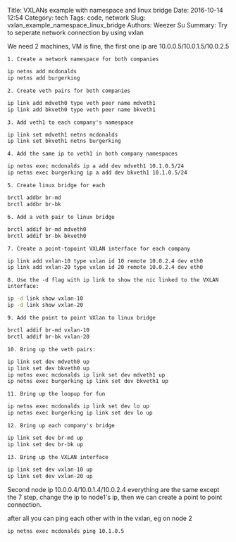Title: VXLANs example with namespace and linux bridge 
Date: 2016-10-14 12:54
Category: tech
Tags: code, network
Slug: vxlan_example_namespace_linux_bridge
Authors: Weezer Su
Summary: Try to seperate network connection by using vxlan

We need 2 machines, VM is fine, the first one ip are 10.0.0.5/10.0.1.5/10.0.2.5

    1. Create a network namespace for both companies
```bash
ip netns add mcdonalds
ip netns add burgerking
```
    2. Create veth pairs for both companies

```bash
ip link add mdveth0 type veth peer name mdveth1
ip link add bkveth0 type veth peer name bkveth1
```
    3. Add veth1 to each company's namespace
```bash
ip link set mdveth1 netns mcdonalds
ip link set bkveth1 netns burgerking
```
    4. Add the same ip to veth1 in both company namespaces
```bash
ip netns exec mcdonalds ip a add dev mdveth1 10.1.0.5/24
ip netns exec burgerking ip a add dev bkveth1 10.1.0.5/24
```
    5. Create linux bridge for each
```bash
brctl addbr br-md
brctl addbr br-bk
```
    6. Add a veth pair to linux bridge
```bash
brctl addif br-md mdveth0
brctl addif br-bk bkveth0
```
    7. Create a point-topoint VXLAN interface for each company
```bash
ip link add vxlan-10 type vxlan id 10 remote 10.0.2.4 dev eth0
ip link add vxlan-20 type vxlan id 20 remote 10.0.2.4 dev eth0
```
    8. Use the -d flag with ip link to show the nic linked to the VXLAN interface:
```bash
ip -d link show vxlan-10
ip -d link show vxlan-20
```
    9. Add the point to point VXlan to linux bridge
```bash
brctl addif br-md vxlan-10
brctl addif br-bk vxlan-20
```
    10. Bring up the veth pairs:
```bash
ip link set dev mdveth0 up
ip link set dev bkveth0 up
ip netns exec mcdonalds ip link set dev mdveth1 up
ip netns exec burgerking ip link set dev bkveth1 up
```
    11. Bring up the loopup for fun
```bash
ip netns exec mcdonalds ip link set dev lo up
ip netns exec burgerking ip link set dev lo up
```
    12. Bring up each company's bridge
```bash
ip link set dev br-md up
ip link set dev br-bk up
```
    13. Bring up the VXLAN interface
```bash 
ip link set dev vxlan-10 up
ip link set dev vxlan-20 up
```

Second node ip 10.0.0.4/10.0.1.4/10.0.2.4
everything are the same except the 7 step, change the ip to node1's ip, then we can create a point to point connection.

after all you can ping each other with in the vxlan, eg on node 2
```bash
ip netns exec mcdonalds ping 10.1.0.5
```
